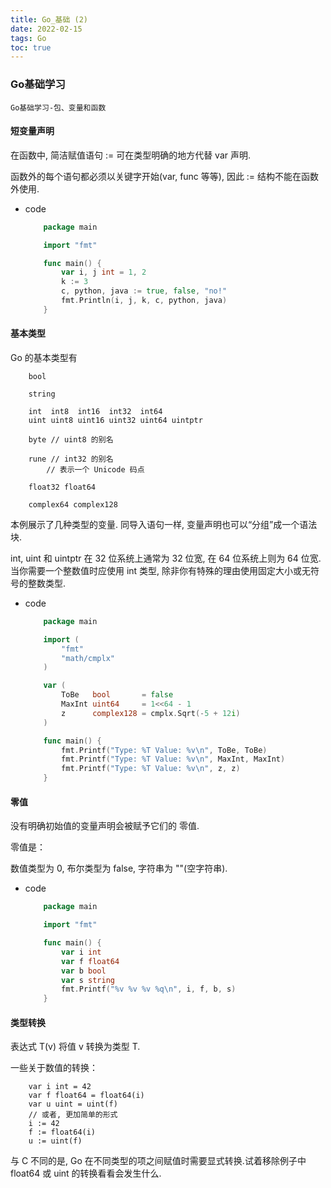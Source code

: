 ```yaml
---
title: Go_基础 (2)
date: 2022-02-15
tags: Go
toc: true
---
```


### Go基础学习
    Go基础学习-包、变量和函数

<!-- more -->

#### 短变量声明
在函数中, 简洁赋值语句 := 可在类型明确的地方代替 var 声明.

函数外的每个语句都必须以关键字开始(var, func 等等), 因此 := 结构不能在函数外使用.

- code
    ```go
        package main

        import "fmt"

        func main() {
            var i, j int = 1, 2
            k := 3
            c, python, java := true, false, "no!"
            fmt.Println(i, j, k, c, python, java)
        }
    ```

#### 基本类型
Go 的基本类型有
```
    bool

    string

    int  int8  int16  int32  int64
    uint uint8 uint16 uint32 uint64 uintptr

    byte // uint8 的别名

    rune // int32 的别名
        // 表示一个 Unicode 码点

    float32 float64

    complex64 complex128
```
本例展示了几种类型的变量. 同导入语句一样, 变量声明也可以“分组”成一个语法块.

int, uint 和 uintptr 在 32 位系统上通常为 32 位宽, 在 64 位系统上则为 64 位宽. 当你需要一个整数值时应使用 int 类型, 除非你有特殊的理由使用固定大小或无符号的整数类型.

- code
    ```go
        package main

        import (
            "fmt"
            "math/cmplx"
        )

        var (
            ToBe   bool       = false
            MaxInt uint64     = 1<<64 - 1
            z      complex128 = cmplx.Sqrt(-5 + 12i)
        )

        func main() {
            fmt.Printf("Type: %T Value: %v\n", ToBe, ToBe)
            fmt.Printf("Type: %T Value: %v\n", MaxInt, MaxInt)
	        fmt.Printf("Type: %T Value: %v\n", z, z)
        }
    ```

#### 零值
没有明确初始值的变量声明会被赋予它们的 零值.

零值是：

数值类型为 0, 
布尔类型为 false, 
字符串为 ""(空字符串).

- code
    ```go
        package main

        import "fmt"

        func main() {
            var i int
            var f float64
            var b bool
            var s string
            fmt.Printf("%v %v %v %q\n", i, f, b, s)
        }
    ```

#### 类型转换
表达式 T(v) 将值 v 转换为类型 T.

一些关于数值的转换：
```
    var i int = 42
    var f float64 = float64(i)
    var u uint = uint(f)
    // 或者, 更加简单的形式
    i := 42
    f := float64(i)
    u := uint(f)
```
与 C 不同的是, Go 在不同类型的项之间赋值时需要显式转换.试着移除例子中 float64 或 uint 的转换看看会发生什么.

